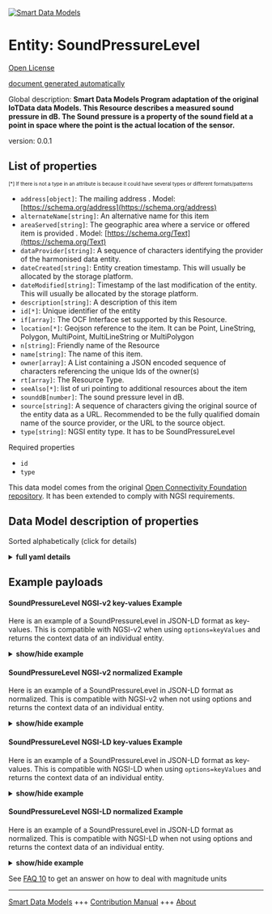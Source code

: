 <!-- 10-Header -->  
[![Smart Data Models](https://smartdatamodels.org/wp-content/uploads/2022/01/SmartDataModels_logo.png "Logo")](https://smartdatamodels.org)  
Entity: SoundPressureLevel  
==========================<!-- /10-Header -->  
<!-- 15-License -->  
[Open License](https://github.com/smart-data-models//dataModel.OCF/blob/master/SoundPressureLevel/LICENSE.md)  
[document generated automatically](https://docs.google.com/presentation/d/e/2PACX-1vTs-Ng5dIAwkg91oTTUdt8ua7woBXhPnwavZ0FxgR8BsAI_Ek3C5q97Nd94HS8KhP-r_quD4H0fgyt3/pub?start=false&loop=false&delayms=3000#slide=id.gb715ace035_0_60)  
<!-- /15-License -->  
<!-- 20-Description -->  
Global description: **Smart Data Models Program adaptation of the original IoTData data Models. This Resource describes a measured sound pressure in dB.  The Sound pressure is a property of the sound field at a point in space where the point is the actual location of the sensor.**  
version: 0.0.1  
<!-- /20-Description -->  
<!-- 30-PropertiesList -->  

## List of properties  

<sup><sub>[*] If there is not a type in an attribute is because it could have several types or different formats/patterns</sub></sup>  
- `address[object]`: The mailing address  . Model: [https://schema.org/address](https://schema.org/address)- `alternateName[string]`: An alternative name for this item  - `areaServed[string]`: The geographic area where a service or offered item is provided  . Model: [https://schema.org/Text](https://schema.org/Text)- `dataProvider[string]`: A sequence of characters identifying the provider of the harmonised data entity.  - `dateCreated[string]`: Entity creation timestamp. This will usually be allocated by the storage platform.  - `dateModified[string]`: Timestamp of the last modification of the entity. This will usually be allocated by the storage platform.  - `description[string]`: A description of this item  - `id[*]`: Unique identifier of the entity  - `if[array]`: The OCF Interface set supported by this Resource.  - `location[*]`: Geojson reference to the item. It can be Point, LineString, Polygon, MultiPoint, MultiLineString or MultiPolygon  - `n[string]`: Friendly name of the Resource  - `name[string]`: The name of this item.  - `owner[array]`: A List containing a JSON encoded sequence of characters referencing the unique Ids of the owner(s)  - `rt[array]`: The Resource Type.  - `seeAlso[*]`: list of uri pointing to additional resources about the item  - `sounddB[number]`: The sound pressure level in dB.  - `source[string]`: A sequence of characters giving the original source of the entity data as a URL. Recommended to be the fully qualified domain name of the source provider, or the URL to the source object.  - `type[string]`: NGSI entity type. It has to be SoundPressureLevel  <!-- /30-PropertiesList -->  
<!-- 35-RequiredProperties -->  
Required properties  
- `id`  - `type`  <!-- /35-RequiredProperties -->  
<!-- 40-RequiredProperties -->  
This data model comes from the original [Open Connectivity Foundation repository](https://github.com/openconnectivityfoundation/IoTDataModels). It has been extended to comply with NGSI requirements.  
<!-- /40-RequiredProperties -->  
<!-- 50-DataModelHeader -->  
## Data Model description of properties  
Sorted alphabetically (click for details)  
<!-- /50-DataModelHeader -->  
<!-- 60-ModelYaml -->  
<details><summary><strong>full yaml details</strong></summary>    
```yaml  
SoundPressureLevel:    
  description: 'Smart Data Models Program adaptation of the original IoTData data Models. This Resource describes a measured sound pressure in dB.  The Sound pressure is a property of the sound field at a point in space where the point is the actual location of the sensor.'    
  properties:    
    address:    
      description: 'The mailing address'    
      properties:    
        addressCountry:    
          description: 'Property. The country. For example, Spain. Model:''https://schema.org/addressCountry'''    
          type: string    
        addressLocality:    
          description: 'Property. The locality in which the street address is, and which is in the region. Model:''https://schema.org/addressLocality'''    
          type: string    
        addressRegion:    
          description: 'Property. The region in which the locality is, and which is in the country. Model:''https://schema.org/addressRegion'''    
          type: string    
        postOfficeBoxNumber:    
          description: 'Property. The post office box number for PO box addresses. For example, 03578. Model:''https://schema.org/postOfficeBoxNumber'''    
          type: string    
        postalCode:    
          description: 'Property. The postal code. For example, 24004. Model:''https://schema.org/https://schema.org/postalCode'''    
          type: string    
        streetAddress:    
          description: 'Property. The street address. Model:''https://schema.org/streetAddress'''    
          type: string    
      type: object    
      x-ngsi:    
        model: https://schema.org/address    
        type: Property    
    alternateName:    
      description: 'An alternative name for this item'    
      type: string    
      x-ngsi:    
        type: Property    
    areaServed:    
      description: 'The geographic area where a service or offered item is provided'    
      type: string    
      x-ngsi:    
        model: https://schema.org/Text    
        type: Property    
    dataProvider:    
      description: 'A sequence of characters identifying the provider of the harmonised data entity.'    
      type: string    
      x-ngsi:    
        type: Property    
    dateCreated:    
      description: 'Entity creation timestamp. This will usually be allocated by the storage platform.'    
      format: date-time    
      type: string    
      x-ngsi:    
        type: Property    
    dateModified:    
      description: 'Timestamp of the last modification of the entity. This will usually be allocated by the storage platform.'    
      format: date-time    
      type: string    
      x-ngsi:    
        type: Property    
    description:    
      description: 'A description of this item'    
      type: string    
      x-ngsi:    
        type: Property    
    id:    
      anyOf: &soundpressurelevel_-_properties_-_owner_-_items_-_anyof    
        - description: 'Property. Identifier format of any NGSI entity'    
          maxLength: 256    
          minLength: 1    
          pattern: ^[\w\-\.\{\}\$\+\*\[\]`|~^@!,:\\]+$    
          type: string    
        - description: 'Property. Identifier format of any NGSI entity'    
          format: uri    
          type: string    
      description: 'Unique identifier of the entity'    
      x-ngsi:    
        type: Property    
    if:    
      description: 'The OCF Interface set supported by this Resource.'    
      items:    
        enum:    
          - oic.if.s    
          - oic.if.baseline    
        type: string    
      minItems: 2    
      readOnly: true    
      type: array    
      uniqueItems: true    
      x-ngsi:    
        type: Property    
    location:    
      description: 'Geojson reference to the item. It can be Point, LineString, Polygon, MultiPoint, MultiLineString or MultiPolygon'    
      oneOf:    
        - description: 'GeoProperty. Geojson reference to the item. Point'    
          properties:    
            bbox:    
              items:    
                type: number    
              minItems: 4    
              type: array    
            coordinates:    
              items:    
                type: number    
              minItems: 2    
              type: array    
            type:    
              enum:    
                - Point    
              type: string    
          required:    
            - type    
            - coordinates    
          title: 'GeoJSON Point'    
          type: object    
        - description: 'GeoProperty. Geojson reference to the item. LineString'    
          properties:    
            bbox:    
              items:    
                type: number    
              minItems: 4    
              type: array    
            coordinates:    
              items:    
                items:    
                  type: number    
                minItems: 2    
                type: array    
              minItems: 2    
              type: array    
            type:    
              enum:    
                - LineString    
              type: string    
          required:    
            - type    
            - coordinates    
          title: 'GeoJSON LineString'    
          type: object    
        - description: 'GeoProperty. Geojson reference to the item. Polygon'    
          properties:    
            bbox:    
              items:    
                type: number    
              minItems: 4    
              type: array    
            coordinates:    
              items:    
                items:    
                  items:    
                    type: number    
                  minItems: 2    
                  type: array    
                minItems: 4    
                type: array    
              type: array    
            type:    
              enum:    
                - Polygon    
              type: string    
          required:    
            - type    
            - coordinates    
          title: 'GeoJSON Polygon'    
          type: object    
        - description: 'GeoProperty. Geojson reference to the item. MultiPoint'    
          properties:    
            bbox:    
              items:    
                type: number    
              minItems: 4    
              type: array    
            coordinates:    
              items:    
                items:    
                  type: number    
                minItems: 2    
                type: array    
              type: array    
            type:    
              enum:    
                - MultiPoint    
              type: string    
          required:    
            - type    
            - coordinates    
          title: 'GeoJSON MultiPoint'    
          type: object    
        - description: 'GeoProperty. Geojson reference to the item. MultiLineString'    
          properties:    
            bbox:    
              items:    
                type: number    
              minItems: 4    
              type: array    
            coordinates:    
              items:    
                items:    
                  items:    
                    type: number    
                  minItems: 2    
                  type: array    
                minItems: 2    
                type: array    
              type: array    
            type:    
              enum:    
                - MultiLineString    
              type: string    
          required:    
            - type    
            - coordinates    
          title: 'GeoJSON MultiLineString'    
          type: object    
        - description: 'GeoProperty. Geojson reference to the item. MultiLineString'    
          properties:    
            bbox:    
              items:    
                type: number    
              minItems: 4    
              type: array    
            coordinates:    
              items:    
                items:    
                  items:    
                    items:    
                      type: number    
                    minItems: 2    
                    type: array    
                  minItems: 4    
                  type: array    
                type: array    
              type: array    
            type:    
              enum:    
                - MultiPolygon    
              type: string    
          required:    
            - type    
            - coordinates    
          title: 'GeoJSON MultiPolygon'    
          type: object    
      x-ngsi:    
        type: GeoProperty    
    n:    
      description: 'Friendly name of the Resource'    
      maxLength: 64    
      readOnly: true    
      type: string    
      x-ngsi:    
        type: Property    
    name:    
      description: 'The name of this item.'    
      type: string    
      x-ngsi:    
        type: Property    
    owner:    
      description: 'A List containing a JSON encoded sequence of characters referencing the unique Ids of the owner(s)'    
      items:    
        anyOf: *soundpressurelevel_-_properties_-_owner_-_items_-_anyof    
        description: 'Property. Unique identifier of the entity'    
      type: array    
      x-ngsi:    
        type: Property    
    rt:    
      description: 'The Resource Type.'    
      items:    
        enum:    
          - oic.r.sound.pressurelevel    
        maxLength: 64    
        type: string    
      minItems: 1    
      readOnly: true    
      type: array    
      uniqueItems: true    
      x-ngsi:    
        type: Property    
    seeAlso:    
      description: 'list of uri pointing to additional resources about the item'    
      oneOf:    
        - items:    
            format: uri    
            type: string    
          minItems: 1    
          type: array    
        - format: uri    
          type: string    
      x-ngsi:    
        type: Property    
    sounddB:    
      description: 'The sound pressure level in dB.'    
      minimum: 0    
      readOnly: true    
      type: number    
      x-ngsi:    
        type: Property    
    source:    
      description: 'A sequence of characters giving the original source of the entity data as a URL. Recommended to be the fully qualified domain name of the source provider, or the URL to the source object.'    
      type: string    
      x-ngsi:    
        type: Property    
    type:    
      description: 'NGSI entity type. It has to be SoundPressureLevel'    
      enum:    
        - SoundPressureLevel    
      type: string    
      x-ngsi:    
        type: Property    
  required:    
    - id    
    - type    
  type: object    
  x-derived-from: https://github.com/OpenInterConnect/IoTDataModels/blob/master/SoundPressureLevelResURI.swagger.json    
  x-disclaimer: 'Redistribution and use in source and binary forms, with or without modification, are permitted  provided that the license conditions are met. Copyleft (c) 2021 Contributors to Smart Data Models Program'    
  x-license-url: https://github.com/smart-data-models/dataModel.OCF/blob/master/SoundPressureLevel/LICENSE.md    
  x-model-schema: https://smart-data-models.github.io/dataModel.IoTDataModels/SoundPressureLevel/schema.json    
  x-model-tags: OCF    
  x-version: 0.0.1    
```  
</details>    
<!-- /60-ModelYaml -->  
<!-- 70-MiddleNotes -->  
<!-- /70-MiddleNotes -->  
<!-- 80-Examples -->  
## Example payloads    
#### SoundPressureLevel NGSI-v2 key-values Example    
Here is an example of a SoundPressureLevel in JSON-LD format as key-values. This is compatible with NGSI-v2 when  using `options=keyValues` and returns the context data of an individual entity.  
<details><summary><strong>show/hide example</strong></summary>    
```json  
{  
  "id": "urn:ngsi-ld:SoundPressureLevel:id:NLPM:36024607",  
  "dateCreated": "1994-11-21T08:10:27Z",  
  "dateModified": "1994-02-01T16:52:26Z",  
  "source": "Like sure likely scientist family series away. From gun image style factor marriage box.",  
  "name": "Street lose meeting.",  
  "alternateName": "Enter many doctor election. Half check side but often. Daughter prove whose television other. Lose drive action attorney window sister.",  
  "description": "Mean should enter human. Black foot decide represent opportunity thing nor goal. Public become painting none seek.",  
  "dataProvider": "Article write next money. Take feeling music happy fight. Increase one remember respond strategy young.",  
  "owner": [  
    "urn:ngsi-ld:SoundPressureLevel:items:UYKY:61155327",  
    "urn:ngsi-ld:SoundPressureLevel:items:KRAM:94468927"  
  ],  
  "seeAlso": [  
    "urn:ngsi-ld:SoundPressureLevel:items:PZKV:28652036",  
    "urn:ngsi-ld:SoundPressureLevel:items:ETTY:68001950"  
  ],  
  "location": {  
    "type": "Point",  
    "coordinates": [  
      9.316914,  
      107.47875  
    ]  
  },  
  "address": {  
    "streetAddress": "Morning some consider finally ball. Run spring radio magazine history.",  
    "addressLocality": "Return establish east high course eye large. More if network tend.",  
    "addressRegion": "Move newspaper really tough protect capital series.",  
    "addressCountry": "Hour through measure across community speak. Least among card particular feeling anything effect. Agency day help physical few former.",  
    "postalCode": "Hold subject unit spend. Out boy make like town almost.",  
    "postOfficeBoxNumber": "Quality campaign how one past. Respond culture unit table step. Necessary charge responsibility."  
  },  
  "areaServed": "Well industry order. Service choice out. Choice watch above compare finish develop director. Soon hold order somebody skin toward."  
}  
```  
</details>  
#### SoundPressureLevel NGSI-v2 normalized Example    
Here is an example of a SoundPressureLevel in JSON-LD format as normalized. This is compatible with NGSI-v2 when not using options and returns the context data of an individual entity.  
<details><summary><strong>show/hide example</strong></summary>    
```json  
{  
  "id": {  
    "type": "string",  
    "value": "urn:ngsi-ld:SoundPressureLevel:id:NLPM:36024607"  
  },  
  "dateCreated": {  
    "format": "date-time",  
    "type": "string",  
    "value": "1994-11-21T08:10:27Z"  
  },  
  "dateModified": {  
    "format": "date-time",  
    "type": "string",  
    "value": "1994-02-01T16:52:26Z"  
  },  
  "source": {  
    "type": "string",  
    "value": "Like sure likely scientist family series away. From gun image style factor marriage box."  
  },  
  "name": {  
    "type": "string",  
    "value": "Street lose meeting."  
  },  
  "alternateName": {  
    "type": "string",  
    "value": "Enter many doctor election. Half check side but often. Daughter prove whose television other. Lose drive action attorney window sister."  
  },  
  "description": {  
    "type": "string",  
    "value": "Mean should enter human. Black foot decide represent opportunity thing nor goal. Public become painting none seek."  
  },  
  "dataProvider": {  
    "type": "string",  
    "value": "Article write next money. Take feeling music happy fight. Increase one remember respond strategy young."  
  },  
  "owner": {  
    "type": "array",  
    "value": [  
      "urn:ngsi-ld:SoundPressureLevel:items:UYKY:61155327",  
      "urn:ngsi-ld:SoundPressureLevel:items:KRAM:94468927"  
    ]  
  },  
  "seeAlso": {  
    "type": "array",  
    "value": [  
      "urn:ngsi-ld:SoundPressureLevel:items:PZKV:28652036",  
      "urn:ngsi-ld:SoundPressureLevel:items:ETTY:68001950"  
    ]  
  },  
  "location": {  
    "type": "object",  
    "value": {  
      "type": "Point",  
      "coordinates": [  
        9.316914,  
        107.47875  
      ]  
    }  
  },  
  "address": {  
    "type": "object",  
    "value": {  
      "streetAddress": "Morning some consider finally ball. Run spring radio magazine history.",  
      "addressLocality": "Return establish east high course eye large. More if network tend.",  
      "addressRegion": "Move newspaper really tough protect capital series.",  
      "addressCountry": "Hour through measure across community speak. Least among card particular feeling anything effect. Agency day help physical few former.",  
      "postalCode": "Hold subject unit spend. Out boy make like town almost.",  
      "postOfficeBoxNumber": "Quality campaign how one past. Respond culture unit table step. Necessary charge responsibility."  
    }  
  },  
  "areaServed": {  
    "type": "string",  
    "value": "Well industry order. Service choice out. Choice watch above compare finish develop director. Soon hold order somebody skin toward."  
  }  
}  
```  
</details>  
#### SoundPressureLevel NGSI-LD key-values Example    
Here is an example of a SoundPressureLevel in JSON-LD format as key-values. This is compatible with NGSI-LD when  using `options=keyValues` and returns the context data of an individual entity.  
<details><summary><strong>show/hide example</strong></summary>    
```json  
{  
    "id": "urn:ngsi-ld:SoundPressureLevel:id:NLPM:36024607",  
    "dateCreated": "1994-11-21T08:10:27Z",  
    "dateModified": "1994-02-01T16:52:26Z",  
    "source": "Like sure likely scientist family series away. From gun image style factor marriage box.",  
    "name": "Street lose meeting.",  
    "alternateName": "Enter many doctor election. Half check side but often. Daughter prove whose television other. Lose drive action attorney window sister.",  
    "description": "Mean should enter human. Black foot decide represent opportunity thing nor goal. Public become painting none seek.",  
    "dataProvider": "Article write next money. Take feeling music happy fight. Increase one remember respond strategy young.",  
    "owner": [  
        "urn:ngsi-ld:SoundPressureLevel:items:UYKY:61155327",  
        "urn:ngsi-ld:SoundPressureLevel:items:KRAM:94468927"  
    ],  
    "seeAlso": [  
        "urn:ngsi-ld:SoundPressureLevel:items:PZKV:28652036",  
        "urn:ngsi-ld:SoundPressureLevel:items:ETTY:68001950"  
    ],  
    "location": {  
        "type": "Point",  
        "coordinates": [  
            9.316914,  
            107.47875  
        ]  
    },  
    "address": {  
        "streetAddress": "Morning some consider finally ball. Run spring radio magazine history.",  
        "addressLocality": "Return establish east high course eye large. More if network tend.",  
        "addressRegion": "Move newspaper really tough protect capital series.",  
        "addressCountry": "Hour through measure across community speak. Least among card particular feeling anything effect. Agency day help physical few former.",  
        "postalCode": "Hold subject unit spend. Out boy make like town almost.",  
        "postOfficeBoxNumber": "Quality campaign how one past. Respond culture unit table step. Necessary charge responsibility."  
    },  
    "areaServed": "Well industry order. Service choice out. Choice watch above compare finish develop director. Soon hold order somebody skin toward.",  
    "@context": [  
        "https://smartdatamodels.org/context.jsonld",  
        "https://raw.githubusercontent.com/smart-data-models/dataModel.OCF/master/context.jsonld"  
    ]  
}  
```  
</details>  
#### SoundPressureLevel NGSI-LD normalized Example    
Here is an example of a SoundPressureLevel in JSON-LD format as normalized. This is compatible with NGSI-LD when not using options and returns the context data of an individual entity.  
<details><summary><strong>show/hide example</strong></summary>    
```json  
{  
    "id": "urn:ngsi-ld:SoundPressureLevel:id:MFVG:52496238",  
    "dateCreated": {  
        "type": "Property",  
        "value": {  
            "@type": "DateTime",  
            "@value": "1976-06-02T06:04:18Z"  
        }  
    },  
    "dateModified": {  
        "type": "Property",  
        "value": {  
            "@type": "DateTime",  
            "@value": "2017-01-21T09:12:27Z"  
        }  
    },  
    "source": {  
        "type": "Property",  
        "value": "Rise television nor which suggest. Seek head apply defense model. Reduce catch worker matter."  
    },  
    "name": {  
        "type": "Property",  
        "value": "Improve measure improve light test people choice along. Both reduce industry degree."  
    },  
    "alternateName": {  
        "type": "Property",  
        "value": "Expect yourself blood argue and task. This food fight culture fill newspaper. How beyond station."  
    },  
    "description": {  
        "type": "Property",  
        "value": "Allow event describe become. Property me away pressure. Use protect arrive race its since."  
    },  
    "dataProvider": {  
        "type": "Property",  
        "value": "Opportunity there police real know ground real. Land cause section value find."  
    },  
    "owner": {  
        "type": "Property",  
        "value": [  
            "urn:ngsi-ld:SoundPressureLevel:items:NQAZ:75992265",  
            "urn:ngsi-ld:SoundPressureLevel:items:DZSC:24608114"  
        ]  
    },  
    "seeAlso": {  
        "type": "Property",  
        "value": [  
            "urn:ngsi-ld:SoundPressureLevel:items:VANZ:73429763"  
        ]  
    },  
    "location": {  
        "type": "Property",  
        "value": {  
            "type": "Point",  
            "coordinates": [  
                31.8568995,  
                -81.615159  
            ]  
        }  
    },  
    "address": {  
        "type": "Property",  
        "value": {  
            "streetAddress": "Middle would thousand present. Hundred prepare near whole far strategy partner.",  
            "addressLocality": "Goal show into serious. Each magazine floor page job. I effort person put watch.",  
            "addressRegion": "Sure so first eye. Marriage thought claim adult church suggest price. Carry wish ago federal dream sort once.",  
            "addressCountry": "With bag learn main foot sense personal.",  
            "postalCode": "Bill action individual one early issue. Occur within bag because door reduce even.",  
            "postOfficeBoxNumber": "Today store fill certain. Voice wear husband force certain. Down million raise may."  
        }  
    },  
    "areaServed": {  
        "type": "Property",  
        "value": "In always vote less along. Game security arm arrive talk maybe both. Save song machine three share amount."  
    },  
    "@context": [  
        "https://smartdatamodels.org/context.jsonld",  
        "https://raw.githubusercontent.com/smart-data-models/dataModel.OCF/master/context.jsonld"  
    ]  
}  
```  
</details><!-- /80-Examples -->  
<!-- 90-FooterNotes -->  
<!-- /90-FooterNotes -->  
<!-- 95-Units -->  
See [FAQ 10](https://smartdatamodels.org/index.php/faqs/) to get an answer on how to deal with magnitude units  
<!-- /95-Units -->  
<!-- 97-LastFooter -->  
---  
[Smart Data Models](https://smartdatamodels.org) +++ [Contribution Manual](https://bit.ly/contribution_manual) +++ [About](https://bit.ly/Introduction_SDM)<!-- /97-LastFooter -->  
